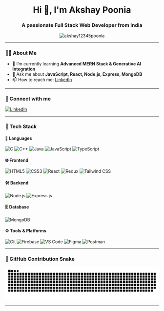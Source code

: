 <h1 align="center">Hi 👋, I'm Akshay Poonia</h1>
<h3 align="center">A passionate Full Stack Web Developer from India</h3>

<p align="center">
  <img src="https://komarev.com/ghpvc/?username=akshay12345poonia&label=Profile%20views&color=0e75b6&style=flat" alt="akshay12345poonia" />
</p>

---

### 🧑‍💻 About Me

- 🌱 I’m currently learning **Advanced MERN Stack & Generative AI Integration**
- 💬 Ask me about **JavaScript, React, Node.js, Express, MongoDB**
- 📫 How to reach me: [LinkedIn](https://www.linkedin.com/in/akshay-poonia-b072811a1)

---

### 🔗 Connect with me

<p align="left">
  <a href="https://linkedin.com/in/akshay-poonia-b072811a1" target="_blank">
    <img src="https://raw.githubusercontent.com/rahuldkjain/github-profile-readme-generator/master/src/images/icons/Social/linked-in-alt.svg" alt="LinkedIn" height="30" width="40" />
  </a>
</p>

---

### 💼 Tech Stack

#### 🧠 Languages
![C](https://img.shields.io/badge/-C-00599C?logo=c&logoColor=white)
![C++](https://img.shields.io/badge/-C++-00599C?logo=c%2B%2B&logoColor=white)
![Java](https://img.shields.io/badge/-Java-007396?logo=java&logoColor=white)
![JavaScript](https://img.shields.io/badge/-JavaScript-F7DF1E?logo=javascript&logoColor=000)
![TypeScript](https://img.shields.io/badge/-TypeScript-3178C6?logo=typescript&logoColor=white)

#### 🌐 Frontend
![HTML5](https://img.shields.io/badge/-HTML5-E34F26?logo=html5&logoColor=white)
![CSS3](https://img.shields.io/badge/-CSS3-1572B6?logo=css3&logoColor=white)
![React](https://img.shields.io/badge/-React-61DAFB?logo=react&logoColor=000)
![Redux](https://img.shields.io/badge/-Redux-764ABC?logo=redux&logoColor=white)
![Tailwind CSS](https://img.shields.io/badge/-TailwindCSS-38B2AC?logo=tailwind-css&logoColor=white)

#### 🛠 Backend
![Node.js](https://img.shields.io/badge/-Node.js-339933?logo=node.js&logoColor=white)
![Express.js](https://img.shields.io/badge/-Express.js-000000?logo=express&logoColor=white)

#### 🗄 Database
![MongoDB](https://img.shields.io/badge/-MongoDB-47A248?logo=mongodb&logoColor=white)

#### ⚙️ Tools & Platforms
![Git](https://img.shields.io/badge/-Git-F05032?logo=git&logoColor=white)
![Firebase](https://img.shields.io/badge/-Firebase-FFCA28?logo=firebase&logoColor=black)
![VS Code](https://img.shields.io/badge/-VSCode-007ACC?logo=visual-studio-code&logoColor=white)
![Figma](https://img.shields.io/badge/-Figma-F24E1E?logo=figma&logoColor=white)
![Postman](https://img.shields.io/badge/-Postman-FF6C37?logo=postman&logoColor=white)

---

### 🐍 GitHub Contribution Snake

<picture>
  <source media="(prefers-color-scheme: dark)" srcset="https://raw.githubusercontent.com/platane/snk/output/github-contribution-grid-snake-dark.svg" />
  <source media="(prefers-color-scheme: light)" srcset="https://raw.githubusercontent.com/platane/snk/output/github-contribution-grid-snake.svg" />
  <img alt="github contribution grid snake animation" src="https://raw.githubusercontent.com/platane/snk/output/github-contribution-grid-snake.svg" />
</picture>

---
